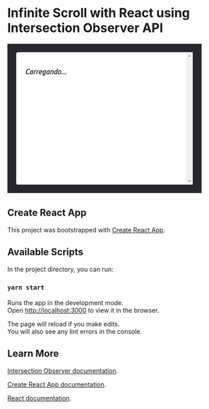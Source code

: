 # Infinite Scroll with React using Intersection Observer API

![Screenshot](assets/example.gif)

## Create React App

This project was bootstrapped with [Create React App](https://github.com/facebook/create-react-app).

## Available Scripts

In the project directory, you can run:

### `yarn start`

Runs the app in the development mode.\
Open [http://localhost:3000](http://localhost:3000) to view it in the browser.

The page will reload if you make edits.\
You will also see any lint errors in the console.

## Learn More

[Intersection Observer documentation](https://developer.mozilla.org/en-US/docs/Web/API/Intersection_Observer_API).

[Create React App documentation](https://facebook.github.io/create-react-app/docs/getting-started).

[React documentation](https://reactjs.org/).
